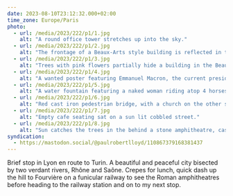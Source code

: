```yaml
---
date: 2023-08-10T23:12:32.000+02:00
time_zone: Europe/Paris
photo:
  - url: /media/2023/222/p1/1.jpg
    alt: "A round office tower stretches up into the sky."
  - url: /media/2023/222/p1/2.jpg
    alt: "The frontage of a Beaux-Arts style building is reflected in the nearby glass of a modern building opposite."
  - url: /media/2023/222/p1/3.jpg
    alt: "Trees with pink flowers partially hide a building in the Beaux-Arts style."
  - url: /media/2023/222/p1/4.jpg
    alt: "A wanted poster featuring Emmanuel Macron, the current president of France."
  - url: /media/2023/222/p1/5.jpg
    alt: "A water fountain featuring a naked woman riding atop 4 horses leaping towards the viewer."
  - url: /media/2023/222/p1/6.jpg
    alt: "Red cast iron pedestrian bridge, with a church on the other side of the river bank."
  - url: /media/2023/222/p1/7.jpg
    alt: "Empty cafe seating sat on a sun lit cobbled street."
  - url: /media/2023/222/p1/8.jpg
    alt: "Sun catches the trees in the behind a stone amphitheatre, casting a rainbow over the photo."
syndication:
  - https://mastodon.social/@paulrobertlloyd/110867379168381437
---
```


Brief stop in Lyon en route to Turin. A beautiful and peaceful city bisected by two verdant rivers, Rhône and Saône. Crepes for lunch, quick dash up the hill to Fourvière on a funicular railway to see the Roman amphitheatres before heading to the railway station and on to my next stop.
